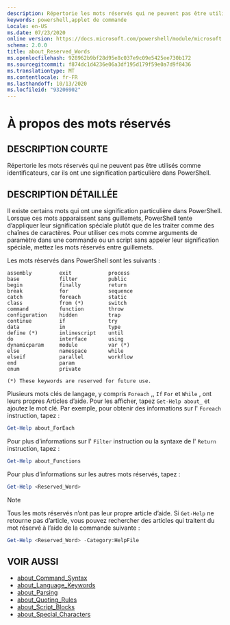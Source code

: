 ```yaml
---
description: Répertorie les mots réservés qui ne peuvent pas être utilisés comme identificateurs, car ils ont une signification particulière dans PowerShell.
keywords: powershell,applet de commande
Locale: en-US
ms.date: 07/23/2020
online version: https://docs.microsoft.com/powershell/module/microsoft.powershell.core/about/about_reserved_words?view=powershell-6&WT.mc_id=ps-gethelp
schema: 2.0.0
title: about_Reserved_Words
ms.openlocfilehash: 928962b9bf28d95e8c037e9c09e5425ee730b172
ms.sourcegitcommit: f874dc1d4236e06a3df195d179f59e0a7d9f8436
ms.translationtype: MT
ms.contentlocale: fr-FR
ms.lasthandoff: 10/13/2020
ms.locfileid: "93206902"
---
```

# <a name="about-reserved-words"></a>À propos des mots réservés

## <a name="short-description"></a>DESCRIPTION COURTE
Répertorie les mots réservés qui ne peuvent pas être utilisés comme identificateurs, car ils ont une signification particulière dans PowerShell.

## <a name="long-description"></a>DESCRIPTION DÉTAILLÉE

Il existe certains mots qui ont une signification particulière dans PowerShell. Lorsque ces mots apparaissent sans guillemets, PowerShell tente d’appliquer leur signification spéciale plutôt que de les traiter comme des chaînes de caractères. Pour utiliser ces mots comme arguments de paramètre dans une commande ou un script sans appeler leur signification spéciale, mettez les mots réservés entre guillemets.

Les mots réservés dans PowerShell sont les suivants :

```
assembly         exit            process
base             filter          public
begin            finally         return
break            for             sequence
catch            foreach         static
class            from (*)        switch
command          function        throw
configuration    hidden          trap
continue         if              try
data             in              type
define (*)       inlinescript    until
do               interface       using
dynamicparam     module          var (*)
else             namespace       while
elseif           parallel        workflow
end              param
enum             private

(*) These keywords are reserved for future use.
```

Plusieurs mots clés de langage, y compris `Foreach` ,, `If` `For` et `While` , ont leurs propres Articles d’aide. Pour les afficher, tapez `Get-Help about_` et ajoutez le mot clé. Par exemple, pour obtenir des informations sur l' `Foreach` instruction, tapez :

```powershell
Get-Help about_ForEach
```

Pour plus d’informations sur l' `Filter` instruction ou la syntaxe de l' `Return` instruction, tapez :

```powershell
Get-Help about_Functions
```

Pour plus d’informations sur les autres mots réservés, tapez :

```powershell
Get-Help <Reserved_Word>
```

> [!NOTE]
> Tous les mots réservés n’ont pas leur propre article d’aide. Si `Get-Help` ne retourne pas d’article, vous pouvez rechercher des articles qui traitent du mot réservé à l’aide de la commande suivante :
>
> ```powershell
> Get-Help <Reserved_Word> -Category:HelpFile
> ```

## <a name="see-also"></a>VOIR AUSSI

- [about_Command_Syntax](about_Command_Syntax.md)
- [about_Language_Keywords](about_Language_Keywords.md)
- [about_Parsing](about_Parsing.md)
- [about_Quoting_Rules](about_Quoting_Rules.md)
- [about_Script_Blocks](about_Script_Blocks.md)
- [about_Special_Characters](about_Special_Characters.md)
